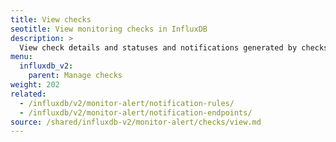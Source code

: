 ```yaml
---
title: View checks
seotitle: View monitoring checks in InfluxDB
description: >
  View check details and statuses and notifications generated by checks in the InfluxDB UI.
menu:
  influxdb_v2:
    parent: Manage checks
weight: 202
related:
  - /influxdb/v2/monitor-alert/notification-rules/
  - /influxdb/v2/monitor-alert/notification-endpoints/
source: /shared/influxdb-v2/monitor-alert/checks/view.md
---
```


<!-- The content for this file is located at
// SOURCE content/shared/influxdb-v2/monitor-alert/checks/view.md -->
